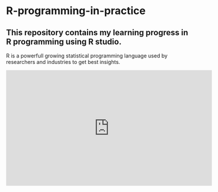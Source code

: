 # R-programming-in-practice
## This repository contains my learning progress in R programming using R studio.
R is a powerfull growing statistical programming language used by researchers and industries to get best insights.

<p align="center">
<iframe width="560" height="315" src="https://www.youtube.com/embed/_V8eKsto3Ug" title="YouTube video player" frameborder="0" allow="accelerometer; autoplay; clipboard-write; encrypted-media; gyroscope; picture-in-picture" allowfullscreen></iframe>
  </p>
